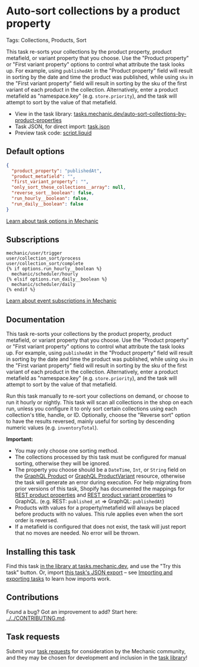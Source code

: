 # Auto-sort collections by a product property

Tags: Collections, Products, Sort

This task re-sorts your collections by the product property, product metafield, or variant property that you choose. Use the "Product property" or "First variant property" options to control what attribute the task looks up. For example, using `publishedAt` in the "Product property" field will result in sorting by the date and time the product was published, while using `sku` in the "First variant property" field will result in sorting by the sku of the first variant of each product in the collection. Alternatively, enter a product metafield as "namespace.key" (e.g. `store.priority`), and the task will attempt to sort by the value of that metafield.

* View in the task library: [tasks.mechanic.dev/auto-sort-collections-by-product-properties](https://tasks.mechanic.dev/auto-sort-collections-by-product-properties)
* Task JSON, for direct import: [task.json](../../tasks/auto-sort-collections-by-product-properties.json)
* Preview task code: [script.liquid](./script.liquid)

## Default options

```json
{
  "product_property": "publishedAt",
  "product_metafield": "",
  "first_variant_property": "",
  "only_sort_these_collections__array": null,
  "reverse_sort__boolean": false,
  "run_hourly__boolean": false,
  "run_daily__boolean": false
}
```

[Learn about task options in Mechanic](https://learn.mechanic.dev/core/tasks/options)

## Subscriptions

```liquid
mechanic/user/trigger
user/collection_sort/process
user/collection_sort/complete
{% if options.run_hourly__boolean %}
  mechanic/scheduler/hourly
{% elsif options.run_daily__boolean %}
  mechanic/scheduler/daily
{% endif %}
```

[Learn about event subscriptions in Mechanic](https://learn.mechanic.dev/core/tasks/subscriptions)

## Documentation

This task re-sorts your collections by the product property, product metafield, or variant property that you choose. Use the "Product property" or "First variant property" options to control what attribute the task looks up. For example, using `publishedAt` in the "Product property" field will result in sorting by the date and time the product was published, while using `sku` in the "First variant property" field will result in sorting by the sku of the first variant of each product in the collection. Alternatively, enter a product metafield as "namespace.key" (e.g. `store.priority`), and the task will attempt to sort by the value of that metafield.

Run this task manually to re-sort your collections on demand, or choose to run it hourly or nightly. This task will scan all collections in the shop on each run, unless you configure it to only sort certain collections using each collection's title, handle, or ID. Optionally, choose the "Reverse sort" option to have the results reversed, mainly useful for sorting by descending numeric values (e.g. `inventoryTotal`).

**Important:**

- You may only choose one sorting method.
- The collections processed by this task must be configured for manual sorting, otherwise they will be ignored.
- The property you choose should be a `DateTime`, `Int`, or `String` field on the [GraphQL Product](https://shopify.dev/docs/api/admin-graphql/latest/objects/Product) or [GraphQL ProductVariant](https://shopify.dev/docs/api/admin-graphql/latest/objects/ProductVariant) resource, otherwise the task will generate an error during execution. For help migrating from prior versions of this task, Shopify has documented the mappings for [REST product properties](https://shopify.dev/docs/api/admin-rest/latest/resources/product) and [REST product variant properties](https://shopify.dev/docs/api/admin-rest/latest/resources/product-variant) to GraphQL. (e.g. REST: `published_at` => GraphQL: `publishedAt`)
- Products with values for a property/metafield will always be placed before products with no values. This rule applies even when the sort order is reversed.
- If a metafield is configured that does not exist, the task will just report that no moves are needed. No error will be thrown.

## Installing this task

Find this task [in the library at tasks.mechanic.dev](https://tasks.mechanic.dev/auto-sort-collections-by-product-properties), and use the "Try this task" button. Or, import [this task's JSON export](../../tasks/auto-sort-collections-by-product-properties.json) – see [Importing and exporting tasks](https://learn.mechanic.dev/core/tasks/import-and-export) to learn how imports work.

## Contributions

Found a bug? Got an improvement to add? Start here: [../../CONTRIBUTING.md](../../CONTRIBUTING.md).

## Task requests

Submit your [task requests](https://mechanic.canny.io/task-requests) for consideration by the Mechanic community, and they may be chosen for development and inclusion in the [task library](https://tasks.mechanic.dev/)!

